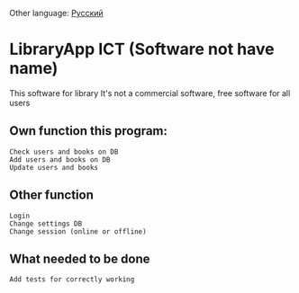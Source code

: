 Other language: [Русский](README.md)

# LibraryApp ICT (Software not have name)
This software for library
It's not a commercial software, free software for all users

## Own function this program:
```
Check users and books on DB
Add users and books on DB
Update users and books
```
## Other function
```
Login
Change settings DB
Change session (online or offline)
```
## What needed to be done
```
Add tests for correctly working
```
